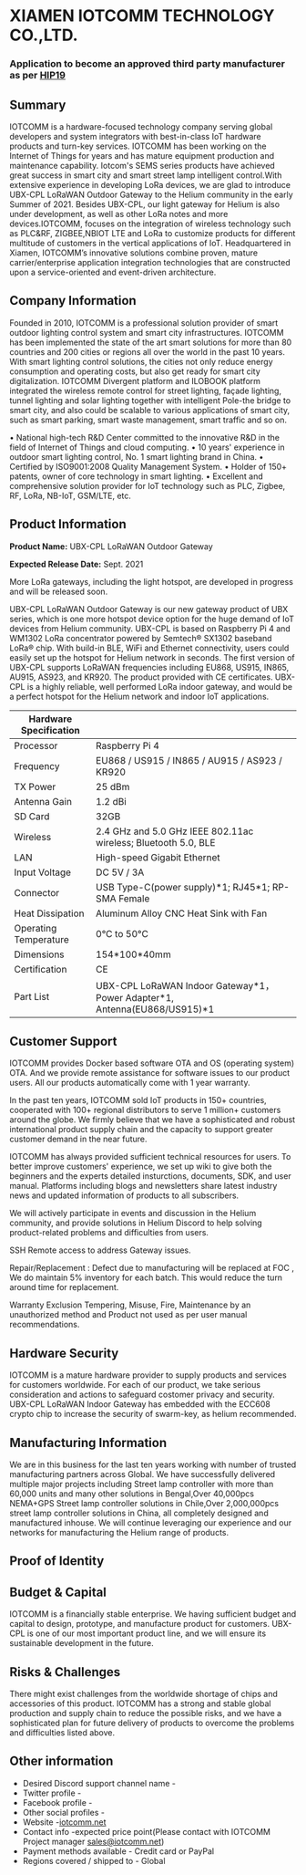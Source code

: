 # XIAMEN IOTCOMM TECHNOLOGY CO.,LTD. 
### Application to become an approved third party manufacturer as per [HIP19](https://github.com/helium/HIP/blob/master/0019-third-party-manufacturers.md)

## Summary

IOTCOMM is a hardware-focused technology company serving global developers and system integrators with best-in-class IoT hardware products and turn-key services. IOTCOMM has been working on the Internet of Things for years and has mature equipment production and maintenance capability. Iotcom's SEMS series products have achieved great success in smart city and smart street lamp intelligent control.With extensive experience in developing LoRa devices, we are glad to introduce UBX-CPL LoRaWAN Outdoor Gateway to the Helium community in the early Summer of 2021. Besides UBX-CPL, our light gateway for Helium is also under development, as well as other LoRa notes and more devices.IOTCOMM, focuses on the integration of wireless technology such as PLC&RF, ZIGBEE,NBIOT LTE and LoRa to customize products for different multitude of customers in the vertical applications of IoT. Headquartered in Xiamen, IOTCOMM’s innovative solutions combine proven, mature carrier/enterprise application integration technologies that are constructed upon a service-oriented and event-driven architecture.


## Company Information

Founded in 2010, IOTCOMM is a professional solution provider of smart outdoor lighting control system and smart city infrastructures. IOTCOMM has been implemented the state of the art smart solutions for more than 80 countries and 200 cities or regions all over the world in the past 10 years.  With smart lighting control solutions, the cities not only reduce energy consumption and operating costs, but also get ready for smart city digitalization. IOTCOMM Divergent platform and  ILOBOOK platform integrated the wireless remote control for street lighting, façade lighting, tunnel lighting and solar lighting together with intelligent Pole-the bridge to smart city, and also could be scalable to various applications of smart city, such as smart parking, smart waste management, smart traffic and so on.

• National high-tech R&D Center committed to the innovative R&D in the field of Internet of Things and cloud computing.
• 10 years' experience in outdoor smart lighting control, No. 1 smart lighting brand in China.
• Certified by ISO9001:2008 Quality Management System.
• Holder of 150+ patents, owner of core technology in smart lighting.
• Excellent and comprehensive solution provider for IoT technology such as PLC, Zigbee, RF, LoRa, NB-IoT, GSM/LTE, etc.

## Product Information

**Product Name:** UBX-CPL LoRaWAN Outdoor Gateway

**Expected Release Date:** Sept. 2021

More LoRa gateways, including the light hotspot, are developed in progress and will be released soon.


UBX-CPL LoRaWAN Outdoor Gateway is our new gateway product of UBX series, which is one more hotspot device option for the huge demand of IoT devices from Helium community. UBX-CPL is based on Raspberry Pi 4 and WM1302 LoRa concentrator powered by Semtech® SX1302 baseband LoRa® chip. With build-in BLE, WiFi and Ethernet connectivity, users could easily set up the hotspot for Helium network in seconds. The first version of UBX-CPL supports LoRaWAN frequencies including EU868, US915, IN865, AU915, AS923, and KR920. The product provided with CE certificates. UBX-CPL is a highly reliable, well performed LoRa indoor gateway, and would be a perfect hotspot for the Helium network and indoor IoT applications.



|Hardware Specification |                                     |
|----------------------------------|---------------------------------------------------------------------|
| Processor                        | Raspberry Pi 4 |
| Frequency                        | EU868 / US915 / IN865 / AU915 / AS923 / KR920                    |
| TX Power                         | 25 dBm                                                              |
| Antenna Gain                     | 1.2 dBi                                                             |
| SD Card                          | 32GB                                                                |
| Wireless                           | 2.4 GHz and 5.0 GHz IEEE 802.11ac wireless;  Bluetooth 5.0, BLE |
| LAN                        | High-speed Gigabit Ethernet                                               |
| Input Voltage                    | DC 5V / 3A                                                          |
| Connector                        | USB Type-C(power supply)\*1; RJ45\*1; RP-SMA Female                 |
| Heat Dissipation                 | Aluminum Alloy CNC Heat Sink with Fan                               |
| Operating Temperature            | 0°C to 50°C                                                         |
| Dimensions                       | 154\*100\*40mm                                                    |
| Certification                    | CE                                                            |
| Part List                        | UBX-CPL LoRaWAN Indoor Gateway\*1，Power Adapter\*1, Antenna(EU868/US915)\*1 |y



## Customer Support
IOTCOMM provides Docker based software OTA and OS (operating system) OTA. And we provide remote assistance for software issues to our product users. All our products automatically come with 1 year warranty.

In the past ten years, IOTCOMM sold IoT products in 150+ countries, cooperated with 100+ regional distributors to serve 1 million+ customers around the globe. We firmly believe that we have a sophisticated and robust international product supply chain and the capacity to support greater customer demand in the near future.

IOTCOMM has always provided sufficient technical resources for users. To better improve customers' experience, we set up wiki to give both the beginners and the experts detailed insturctions, documents, SDK, and user manual. Platforms including blogs and newsletters share latest industry news and updated information of products to all subscribers.

We will actively participate in events and discussion in the Helium community, and provide solutions in Helium Discord to help solving product-related problems and difficulties from users.

SSH Remote access to address Gateway issues.

Repair/Replacement : Defect due to manufacturing will be replaced at FOC , We do maintain 5% inventory for each batch. This would reduce the turn around time for replacement.

Warranty Exclusion Tempering, Misuse, Fire, Maintenance by an unauthorized method and Product not used as per user manual recommendations.

## Hardware Security

IOTCOMM is a mature hardware provider to supply products and services for customers worldwide. For each of our product, we take serious consideration and actions to safeguard costomer privacy and security. UBX-CPL LoRaWAN Indoor Gateway has embedded with the ECC608 crypto chip to increase the security of swarm-key, as helium recommended.

## Manufacturing Information

We are in this business for the last ten years working with number of trusted manufacturing partners across Global. We have successfully delivered multiple major projects including Street lamp controller with more than 60,000 units and many other solutions in Bengal,Over 40,000pcs NEMA+GPS Street lamp controller solutions in Chile,Over 2,000,000pcs street lamp controller solutions in China, all completely designed and manufactured inhouse. We will continue leveraging our experience and our networks for manufacturing the Helium range of products.

## Proof of Identity



## Budget & Capital

IOTCOMM is a financially stable enterprise. We having sufficient budget and capital to design, prototype, and manufacture product for customers. UBX-CPL is one of our most important product line, and we will ensure its sustainable development in the future.

## Risks & Challenges

There might exist challenges from the worldwide shortage of chips and accessories of this product. IOTCOMM has a strong and stable global production and supply chain to reduce the possible risks, and we have a sophisticated plan for future delivery of products to overcome the problems and difficulties listed above.

## Other information

* Desired Discord support channel name - 
* Twitter profile - 
* Facebook profile - 
* Other social profiles - 
* Website -[iotcomm.net](http://www.iotcomm.net/)
* Contact info -expected price point(Please contact with IOTCOMM Project manager sales@iotcomm.net)
* Payment methods available - Credit card or PayPal
* Regions covered / shipped to - Global
